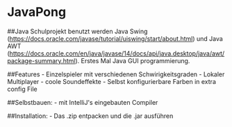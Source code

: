 # JavaPong
##Java Schulprojekt
benutzt werden Java Swing (https://docs.oracle.com/javase/tutorial/uiswing/start/about.html) und Java AWT (https://docs.oracle.com/en/java/javase/14/docs/api/java.desktop/java/awt/package-summary.html).
Erstes Mal Java GUI programmierung.

##Features
    - Einzelspieler mit verschiedenen Schwirigkeitsgraden
    - Lokaler Multiplayer
    - coole Soundeffekte
    - Selbst konfigurierbare Farben in extra config File

##Selbstbauen:
    - mit IntelliJ's eingebauten Compiler

##Installation:
    - Das .zip entpacken und die .jar ausführen